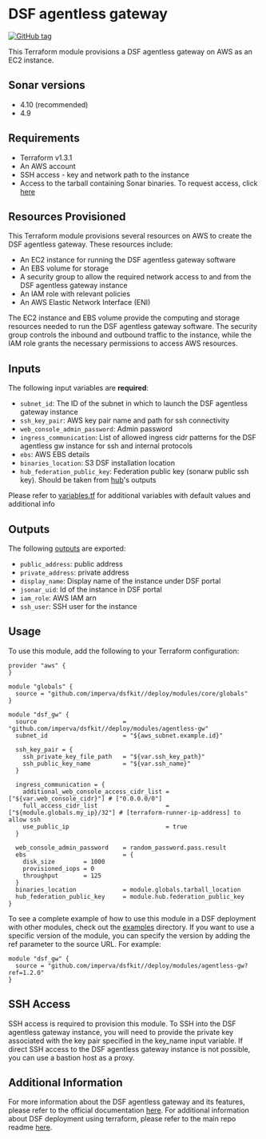 # DSF agentless gateway
[![GitHub tag](https://img.shields.io/github/v/tag/imperva/dsfkit.svg)](https://github.com/imperva/dsfkit/tags)

This Terraform module provisions a DSF agentless gateway on AWS as an EC2 instance.

## Sonar versions
  - 4.10 (recommended)
  - 4.9

## Requirements
* Terraform v1.3.1
* An AWS account
* SSH access - key and network path to the instance
* Access to the tarball containing Sonar binaries. To request access, click [here](https://docs.google.com/forms/d/e/1FAIpQLSdnVaw48FlElP9Po_36LLsZELsanzpVnt8J08nymBqHuX_ddA/viewform)

## Resources Provisioned
This Terraform module provisions several resources on AWS to create the DSF agentless gateway. These resources include:
* An EC2 instance for running the DSF agentless gateway software
* An EBS volume for storage
* A security group to allow the required network access to and from the DSF agentless gateway instance
* An IAM role with relevant policies
* An AWS Elastic Network Interface (ENI)

The EC2 instance and EBS volume provide the computing and storage resources needed to run the DSF agentless gateway software. The security group controls the inbound and outbound traffic to the instance, while the IAM role grants the necessary permissions to access AWS resources.

## Inputs

The following input variables are **required**:

* `subnet_id`: The ID of the subnet in which to launch the DSF agentless gateway instance
* `ssh_key_pair`: AWS key pair name and path for ssh connectivity
* `web_console_admin_password`: Admin password
* `ingress_communication`: List of allowed ingress cidr patterns for the DSF agentless gw instance for ssh and internal protocols
* `ebs`: AWS EBS details
* `binaries_location`: S3 DSF installation location
* `hub_federation_public_key`: Federation public key (sonarw public ssh key). Should be taken from [hub](../hub)'s outputs

Please refer to [variables.tf](variables.tf) for additional variables with default values and additional info

## Outputs

The following [outputs](outputs.tf) are exported:

* `public_address`: public address
* `private_address`: private address
* `display_name`: Display name of the instance under DSF portal
* `jsonar_uid`: Id of the instance in DSF portal
* `iam_role`: AWS IAM arn
* `ssh_user`: SSH user for the instance

## Usage

To use this module, add the following to your Terraform configuration:

```
provider "aws" {
}

module "globals" {
  source = "github.com/imperva/dsfkit//deploy/modules/core/globals"
}

module "dsf_gw" {
  source                        = "github.com/imperva/dsfkit//deploy/modules/agentless-gw"
  subnet_id                     = "${aws_subnet.example.id}"

  ssh_key_pair = {
    ssh_private_key_file_path   = "${var.ssh_key_path}"
    ssh_public_key_name         = "${var.ssh_name}"
  }

  ingress_communication = {
    additional_web_console_access_cidr_list = ["${var.web_console_cidr}"] # ["0.0.0.0/0"]
    full_access_cidr_list                   = ["${module.globals.my_ip}/32"] # [terraform-runner-ip-address] to allow ssh
    use_public_ip                           = true
  }

  web_console_admin_password    = random_password.pass.result
  ebs                           = {
    disk_size        = 1000
    provisioned_iops = 0
    throughput       = 125
  }
  binaries_location             = module.globals.tarball_location
  hub_federation_public_key     = module.hub.federation_public_key
}
```

To see a complete example of how to use this module in a DSF deployment with other modules, check out the [examples](../../examples/) directory.
If you want to use a specific version of the module, you can specify the version by adding the ref parameter to the source URL. For example:

```
module "dsf_gw" {
  source = "github.com/imperva/dsfkit//deploy/modules/agentless-gw?ref=1.2.0"
}
```

## SSH Access
SSH access is required to provision this module. To SSH into the DSF agentless gateway instance, you will need to provide the private key associated with the key pair specified in the key_name input variable. If direct SSH access to the DSF agentless gateway instance is not possible, you can use a bastion host as a proxy.

## Additional Information

For more information about the DSF agentless gateway and its features, please refer to the official documentation [here](https://docs.imperva.com/bundle/v4.9-sonar-user-guide/page/81265.htm). For additional information about DSF deployment using terraform, please refer to the main repo readme [here](https://github.com/imperva/dsfkit).